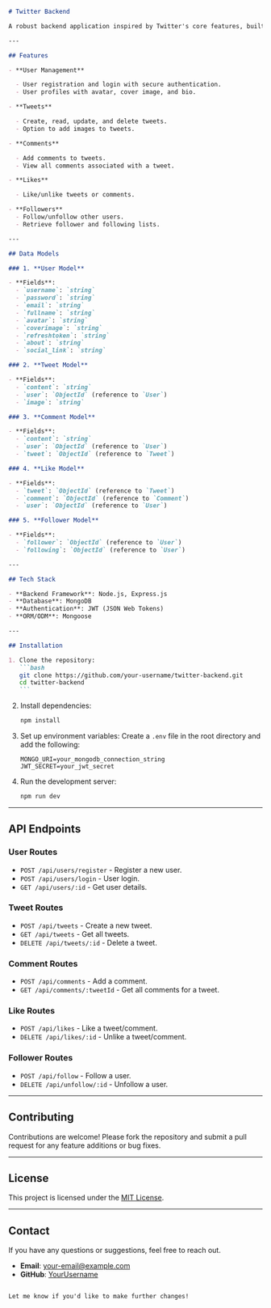 ````markdown
# Twitter Backend

A robust backend application inspired by Twitter's core features, built using Node.js, Express.js, and MongoDB. This project implements key functionalities like user management, posting tweets, commenting, liking, and following/unfollowing users.

---

## Features

- **User Management**

  - User registration and login with secure authentication.
  - User profiles with avatar, cover image, and bio.

- **Tweets**

  - Create, read, update, and delete tweets.
  - Option to add images to tweets.

- **Comments**

  - Add comments to tweets.
  - View all comments associated with a tweet.

- **Likes**

  - Like/unlike tweets or comments.

- **Followers**
  - Follow/unfollow other users.
  - Retrieve follower and following lists.

---

## Data Models

### 1. **User Model**

- **Fields**:
  - `username`: `string`
  - `password`: `string`
  - `email`: `string`
  - `fullname`: `string`
  - `avatar`: `string`
  - `coverimage`: `string`
  - `refreshtoken`: `string`
  - `about`: `string`
  - `social_link`: `string`

### 2. **Tweet Model**

- **Fields**:
  - `content`: `string`
  - `user`: `ObjectId` (reference to `User`)
  - `image`: `string`

### 3. **Comment Model**

- **Fields**:
  - `content`: `string`
  - `user`: `ObjectId` (reference to `User`)
  - `tweet`: `ObjectId` (reference to `Tweet`)

### 4. **Like Model**

- **Fields**:
  - `tweet`: `ObjectId` (reference to `Tweet`)
  - `comment`: `ObjectId` (reference to `Comment`)
  - `user`: `ObjectId` (reference to `User`)

### 5. **Follower Model**

- **Fields**:
  - `follower`: `ObjectId` (reference to `User`)
  - `following`: `ObjectId` (reference to `User`)

---

## Tech Stack

- **Backend Framework**: Node.js, Express.js
- **Database**: MongoDB
- **Authentication**: JWT (JSON Web Tokens)
- **ORM/ODM**: Mongoose

---

## Installation

1. Clone the repository:
   ```bash
   git clone https://github.com/your-username/twitter-backend.git
   cd twitter-backend
   ```
````

2. Install dependencies:

   ```bash
   npm install
   ```

3. Set up environment variables:
   Create a `.env` file in the root directory and add the following:

   ```
   MONGO_URI=your_mongodb_connection_string
   JWT_SECRET=your_jwt_secret
   ```

4. Run the development server:
   ```bash
   npm run dev
   ```

---

## API Endpoints

### User Routes

- `POST /api/users/register` - Register a new user.
- `POST /api/users/login` - User login.
- `GET /api/users/:id` - Get user details.

### Tweet Routes

- `POST /api/tweets` - Create a new tweet.
- `GET /api/tweets` - Get all tweets.
- `DELETE /api/tweets/:id` - Delete a tweet.

### Comment Routes

- `POST /api/comments` - Add a comment.
- `GET /api/comments/:tweetId` - Get all comments for a tweet.

### Like Routes

- `POST /api/likes` - Like a tweet/comment.
- `DELETE /api/likes/:id` - Unlike a tweet/comment.

### Follower Routes

- `POST /api/follow` - Follow a user.
- `DELETE /api/unfollow/:id` - Unfollow a user.

---

## Contributing

Contributions are welcome! Please fork the repository and submit a pull request for any feature additions or bug fixes.

---

## License

This project is licensed under the [MIT License](LICENSE).

---

## Contact

If you have any questions or suggestions, feel free to reach out.

- **Email**: your-email@example.com
- **GitHub**: [YourUsername](https://github.com/your-username)

```

Let me know if you'd like to make further changes!
```
